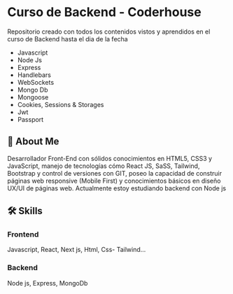 # Curso de Backend - Coderhouse

Repositorio creado con todos los contenidos vistos y aprendidos en el curso de Backend hasta el dia de la fecha

- Javascript
- Node Js
- Express
- Handlebars
- WebSockets
- Mongo Db
- Mongoose
- Cookies, Sessions & Storages
- Jwt
- Passport

## 🚀 About Me

Desarrollador Front-End con sólidos conocimientos en HTML5, CSS3 y JavaScript, manejo de tecnologías cómo React JS, SaSS, Tailwind, Bootstrap y control de versiones con GIT, poseo la capacidad de construir páginas web responsive (Mobile First) y conocimientos básicos en diseño UX/UI de páginas web.
Actualmente estoy estudiando backend con Node js

## 🛠 Skills

### Frontend

Javascript, React, Next js, Html, Css- Tailwind...

### Backend

Node js, Express, MongoDb
